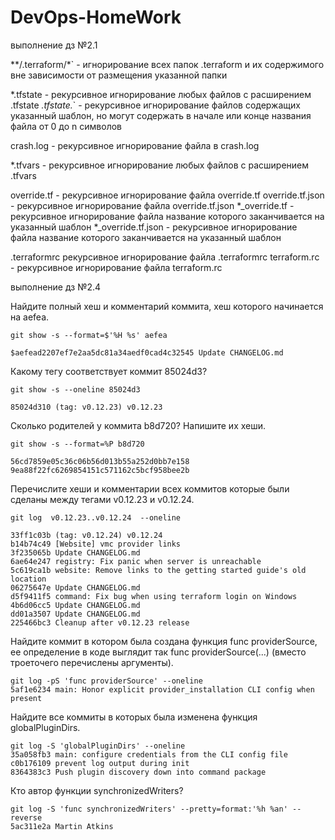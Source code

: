 # DevOps-HomeWork

выполнение дз №2.1

**/.terraform/*` - игнорирование всех папок .terraform и их содержимого вне зависимости от размещения указанной папки 

*.tfstate - рекурсивное игнорирование любых файлов с расширением .tfstate 
*.tfstate.*` - рекурсивное игнорирование файлов содержащих указанный шаблон, но могут содержать в начале или конце названия файла от 0 до n символов

crash.log - рекурсивное игнорирование файла в crash.log 

*.tfvars - рекурсивное игнорирование любых файлов с расширением .tfvars

override.tf - рекурсивное игнорирование файла override.tf
override.tf.json - рекурсивное игнорирование файла override.tf.json
*_override.tf - рекурсивное игнорирование файла название которого заканчивается на указанный шаблон
*_override.tf.json - рекурсивное игнорирование файла название которого заканчивается на указанный шаблон

.terraformrc рекурсивное игнорирование файла .terraformrc 
terraform.rc - рекурсивное игнорирование файла terraform.rc

выполнение дз №2.4

Найдите полный хеш и комментарий коммита, хеш которого начинается на aefea. 

    git show -s --format=$'%H %s' aefea
    
    $aefead2207ef7e2aa5dc81a34aedf0cad4c32545 Update CHANGELOG.md


Какому тегу соответствует коммит 85024d3?

    git show -s --oneline 85024d3
    
    85024d310 (tag: v0.12.23) v0.12.23

Сколько родителей у коммита b8d720? Напишите их хеши.

    git show -s --format=%P b8d720
    
    56cd7859e05c36c06b56d013b55a252d0bb7e158 9ea88f22fc6269854151c571162c5bcf958bee2b

Перечислите хеши и комментарии всех коммитов которые были сделаны между тегами v0.12.23 и v0.12.24.

    git log  v0.12.23..v0.12.24  --oneline

    33ff1c03b (tag: v0.12.24) v0.12.24
    b14b74c49 [Website] vmc provider links
    3f235065b Update CHANGELOG.md
    6ae64e247 registry: Fix panic when server is unreachable
    5c619ca1b website: Remove links to the getting started guide's old location
    06275647e Update CHANGELOG.md
    d5f9411f5 command: Fix bug when using terraform login on Windows
    4b6d06cc5 Update CHANGELOG.md
    dd01a3507 Update CHANGELOG.md
    225466bc3 Cleanup after v0.12.23 release


Найдите коммит в котором была создана функция func providerSource, ее определение в коде выглядит так func providerSource(...) (вместо троеточего перечислены аргументы).
    
    git log -pS 'func providerSource' --oneline
    5af1e6234 main: Honor explicit provider_installation CLI config when present

Найдите все коммиты в которых была изменена функция globalPluginDirs.
    
    git log -S 'globalPluginDirs' --oneline
    35a058fb3 main: configure credentials from the CLI config file
    c0b176109 prevent log output during init
    8364383c3 Push plugin discovery down into command package

Кто автор функции synchronizedWriters?

    git log -S 'func synchronizedWriters' --pretty=format:'%h %an' --reverse
    5ac311e2a Martin Atkins
    

